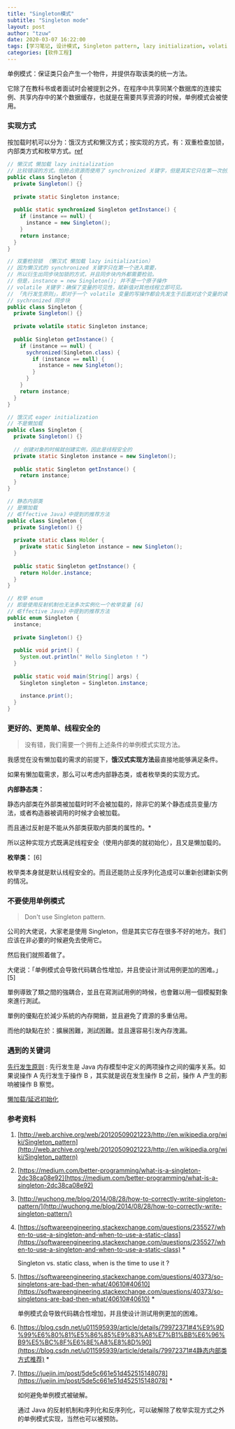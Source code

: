 ```yaml
---
title: "Singleton模式"
subtitle: "Singleton mode"
layout: post
author: "tzuw"
date: 2020-03-07 16:22:00
tags: [学习笔记, 设计模式, Singleton pattern, lazy initialization, volatile, synchronized, JVM]
categories: [软件工程]
---
```


单例模式：保证类只会产生一个物件，并提供存取该类的统一方法。

它除了在教科书或者面试时会被提到之外，在程序中共享同某个数据库的连接实例、共享内存中的某个数据缓存，也就是在需要共享资源的时候，单例模式会被使用。



### 实现方式



按加载时机可以分为：饿汉方式和懒汉方式；按实现的方式，有：双重检查加锁，内部类方式和枚举方式。[ref](https://zhuanlan.zhihu.com/p/25733866)



```java
// 懒汉式 懒加载 lazy initialization
// 比较错误的方式。怕抢占资源而使用了 synchronized 关键字，但是其实它只在第一次创建实例的时候起到了作用。
public class Singleton {
  private Singleton() {}
  
  private static Singleton instance;
  
  public static synchronized Singleton getInstance() {
    if (instance == null) {
      instance = new Singleton();
    }
    return instance;
  }
}
```

```java
// 双重检验锁 （懒汉式 懒加载 lazy initialization）
// 因为懒汉式的 synchronized 关键字只在第一个进入需要，
// 所以衍生出同步块加锁的方式，并且同步块内外都需要检验。
// 但是，instance = new Singleton(); 并不是一个原子操作
// volatile 关键字：确保了变量的可见性，赋新值对其他线程立即可见。
// 「先行发生原则」，即对于一个 volatile 变量的写操作都会先发生于后面对这个变量的读操作。[3]
// sychronized 同步块
public class Singleton {
  private Singleton() {}
  
  private volatile static Singleton instance;
  
  public Singleton getInstance() {
    if (instance == null) {
      sychronized(Singleton.class) {
        if (instance == null) {
          instance = new Singleton();
        }
      }
    }
    return instance;
  }
}
```

```java
// 饿汉式 eager initialization
// 不是懒加载
public class Singleton {
  private Singleton() {}
  
  // 创建对象的时候就创建实例，因此是线程安全的
  private static Singleton instance = new Singleton();
    
  public static Singleton getInstance() {
    return instance;
  }
}
```

```java
// 静态内部类
// 是懒加载
// 《Effective Java》中提到的推荐方法
public class Singleton {
  private Singleton() {}
  
  private static class Holder {
    private static Singleton instance = new Singleton();
  }
  
  public static Singleton getInstance() {
    return Holder.instance;
  }
}
```

```java
// 枚举 enum
// 即是使用反射机制也无法多次实例化一个枚举变量 [6]
// 《Effective Java》中提到的推荐方法
public enum Singleton {
  instance;
  
  private Singleton() {}
  
  public void print() {
    System.out.println(" Hello Singleton ! ")
  }
  
  public static void main(String[] args) {
    Singleton singleton = Singleton.instance;
    
    instance.print();
  }
}
```



### 更好的、更简单、线程安全的

>   没有错，我们需要一个拥有上述条件的单例模式实现方法。

我感觉在没有懒加载的需求的前提下，**饿汉式实现方法**最直接地能够满足条件。

如果有懒加载需求，那么可以考虑内部静态类，或者枚举类的实现方式。

**内部静态类：**

静态内部类在外部类被加载时时不会被加载的，除非它的某个静态成员变量/方法，或者构造器被调用的时候才会被加载。

而且通过反射是不能从外部类获取内部类的属性的。*

所以这种实现方式既满足线程安全（使用内部类的就初始化），且又是懒加载的。

**枚举类：** [6]

枚举类本身就是默认线程安全的。而且还能防止反序列化造成可以重新创建新实例的情况。



### 不要使用单例模式

>   Don't use Singleton pattern.

公司的大佬说，大家老是使用 Singleton，但是其实它存在很多不好的地方。我们应该在非必要的时候避免去使用它。

然后我们就照着做了。

大佬说：「单例模式会导致代码耦合性增加，并且使设计测试用例更加的困难。」[5]

單例導致了類之間的強耦合，並且在寫測試用例的時候，也會難以用一個模擬對象來進行測試。

單例的優點在於減少系統的內存開銷，並且避免了資源的多重佔用。

而他的缺點在於：擴展困難，測試困難。並且還容易引发內存洩漏。



### 遇到的关键词

[先行发生原则](https://www.cnblogs.com/plxx/p/4376205.html) : 先行发生是 Java 内存模型中定义的两项操作之间的偏序关系。如果说操作 A 先行发生于操作 B ，其实就是说在发生操作 B 之前，操作 A 产生的影响被操作 B 察觉。

[懒加载/延迟初始化](https://www.cnblogs.com/kavlez/p/lazy-init.html)



### 参考资料

1.  [http://web.archive.org/web/20120509021223/http://en.wikipedia.org/wiki/Singleton_pattern](http://web.archive.org/web/20120509021223/http://en.wikipedia.org/wiki/Singleton_pattern)

2.  [https://medium.com/better-programming/what-is-a-singleton-2dc38ca08e92](https://medium.com/better-programming/what-is-a-singleton-2dc38ca08e92)

3.  [http://wuchong.me/blog/2014/08/28/how-to-correctly-write-singleton-pattern/](http://wuchong.me/blog/2014/08/28/how-to-correctly-write-singleton-pattern/)

4.  [https://softwareengineering.stackexchange.com/questions/235527/when-to-use-a-singleton-and-when-to-use-a-static-class](https://softwareengineering.stackexchange.com/questions/235527/when-to-use-a-singleton-and-when-to-use-a-static-class) *

    Singleton vs. static class, when is the time to use it ? 

5.  [https://softwareengineering.stackexchange.com/questions/40373/so-singletons-are-bad-then-what/40610#40610](https://softwareengineering.stackexchange.com/questions/40373/so-singletons-are-bad-then-what/40610#40610) *

    单例模式会导致代码耦合性增加，并且使设计测试用例更加的困难。

6.  [https://blog.csdn.net/u011595939/article/details/79972371#4%E9%9D%99%E6%80%81%E5%86%85%E9%83%A8%E7%B1%BB%E6%96%B9%E5%BC%8F%E6%8E%A8%E8%8D%90](https://blog.csdn.net/u011595939/article/details/79972371#4静态内部类方式推荐) *

7.  [https://juejin.im/post/5de5c661e51d452515148078](https://juejin.im/post/5de5c661e51d452515148078) *

    如何避免单例模式被破解。

    通过 Java 的反射机制和序列化和反序列化，可以破解除了枚举实现方式之外的单例模式实现，当然也可以被预防。

